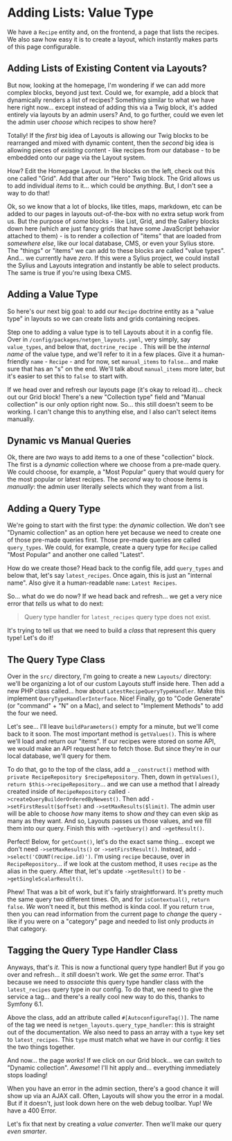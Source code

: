 # Adding Lists: Value Type

We have a `Recipe` entity and, on the frontend, a page that lists the recipes. We
also saw how easy it is to create a layout, which instantly makes parts of this
page configurable.

## Adding Lists of Existing Content via Layouts?

But now, looking at the homepage, I'm wondering if we can add more complex blocks,
beyond just text. Could we, for example, add a block that dynamically renders a
list of recipes? Something similar to what we have here right now... except instead
of adding this via a Twig block, it's added entirely via layouts by an admin users?
And, to go further, could we even let the admin user *choose* which recipes to show
here?

Totally! If the *first* big idea of Layouts is allowing our Twig blocks to be
rearranged and mixed with dynamic content, then the *second* big idea is allowing
pieces of *existing* content - like recipes from our database - to be embedded onto
our page via the Layout system.

How? Edit the Homepage Layout. In the blocks on the left, check out this one called
"Grid". Add that after our "Hero" Twig block. The Grid allows us to add individual
*items* to it... which could be *anything*. But, I don't see a way to do that!

Ok, so we know that a lot of blocks, like titles, maps, markdown, etc can be added
to our pages in layouts out-of-the-box with no extra setup work from us. But the
purpose of *some* blocks - like List, Grid, and the Gallery blocks down here (which
are just fancy grids that have some JavaScript behavior attached to them) - is to
render a collection of "items" that are loaded from *somewhere else*, like our local
database, CMS, or even your Sylius store. The "things" or "items" we can add to these
blocks are called "value types". And... we currently have *zero*. If this were a
Sylius project, we could install the Sylius and Layouts integration and instantly
be able to select products. The same is true if you're using Ibexa CMS.

## Adding a Value Type

So here's our next big goal: to add our `Recipe` doctrine entity as a "value
type" in layouts so we can create lists and grids containing recipes.

Step one to adding a value type is to tell Layouts about it in a config file. Over
in `/config/packages/netgen_layouts.yaml`, very simply, say `value_types`, and below
that, `doctrine_recipe `. This will be the *internal name* of the value type, and
we'll refer to it in a few places. Give it a human-friendly `name` -
`Recipe` - and for now, set `manual_items` to `false`... and make sure that has
an "s" on the end. We'll talk about `manual_items` more later, but it's easier to
set this to `false `to start with.

If we head over and refresh our layouts page (it's okay to reload it)... check out
our Grid block! There's a new "Collection type" field and "Manual collection" is
our only option right now. So... this still doesn't seem to be working. I can't change
this to anything else, and I also can't select items manually.

## Dynamic vs Manual Queries

Ok, there are *two* ways to add items to a one of these "collection" block. The first
is a *dynamic* collection where we choose from a pre-made query. We could choose,
for example, a "Most Popular" query that would query for the most popular or latest
recipes. The *second* way to choose items is *manually*: the admin user literally
selects which they want from a list.

## Adding a Query Type

We're going to start with the first type: the *dynamic* collection. We don't see
"Dynamic collection" as an option here yet because we need to create one of those
pre-made queries first. Those pre-made queries are called `query_types`. We could,
for example, create a query type for `Recipe` called "Most Popular" and another
one called "Latest".

How do we create those? Head back to the config file, add `query_types` and below
that, let's say `latest_recipes`. Once again, this is just an "internal name".
Also give it a human-readable `name`: `Latest Recipes`.

So... what do we do now? If we head back and refresh... we get a very nice error
that *tells* us what to do next:

> Query type handler for `latest_recipes` query type does not exist.

It's trying to tell us that we need to build a *class* that represent this query
type! Let's do it!

## The Query Type Class

Over in the `src/` directory, I'm going to create a new `Layouts/` directory: we'll
be organizing a lot of our custom Layouts stuff inside here. Then add a new PHP class
called... how about `LatestRecipeQueryTypeHandler`. Make this implement
`QueryTypeHandlerInterface`. Nice! Finally, go to "Code Generate" (or "command" +
"N" on a Mac), and select to "Implement Methods" to add the four we need.

Let's see... I'll leave `buildParameters()` empty for a minute, but we'll come
back to it soon. The most important method is `getValues()`. This is where we'll
load and return our "items". If our recipes were stored on some API, we would
make an API request here to fetch those. But since they're in our local database,
we'll query for them.

To do that, go to the top of the class, add a `__construct()` method with
`private RecipeRepository $recipeRepository`. Then, down in `getValues()`,
`return $this->recipeRepository`... and we can use a method that I already created
inside of `RecipeRepository` called `->createQueryBuilderOrderedByNewest()`. Then
add `->setFirstResult($offset)` and `->setMaxResults($limit)`. The admin user will
be able to choose *how* many items to show *and* they can even skip as many as
they want. And so, Layouts passes us those values, and we fill them into our query.
Finish this with `->getQuery()` and `->getResult()`.

Perfect! Below, for `getCount()`, let's do the exact same thing... except we don't
need `->setMaxResults()` or `->setFirstResult()`. Instead, add
`->select('COUNT(recipe.id)')`. I'm using `recipe` because, over in
`RecipeRepository`... if we look at the custom method, it uses `recipe` as the alias
in the query. After that, let's update `->getResult()` to be
`->getSingleScalarResult()`.

Phew! That was a bit of work, but it's fairly straightforward. It's pretty much the
same query two different times. Oh, and for `isContextual()`, `return false`. *We*
won't need it, but this method is kinda cool. If you return `true`, then you can
read information from the current page to *change* the query - like if you were
on a "category" page and needed to list only products *in* that category.

## Tagging the Query Type Handler Class

Anyways, that's *it*. This is now a functional query type handler! But if you go
over and refresh... it *still* doesn't work. We get the *same* error. That's because
we need to *associate* this query type handler class with the `latest_recipes` query
type in our config. To do that, we need to give the service a tag... and there's
a really cool new way to do this, thanks to Symfony 6.1.

Above the class, add an attribute called `#[AutoconfigureTag()]`. The name of the
tag we need is `netgen_layouts.query_type_handler`: this is straight out of the
documentation. We also need to pass an array with a `type` key set to
`latest_recipes`. This `type` must match what we have in our config: it ties the
two things together.

And now... the page *works*! If we click on our Grid block... we can switch to
"Dynamic collection". *Awesome*! I'll hit apply and... everything immediately stops
loading!

When you have an error in the admin section, there's a good chance it will show up
via an AJAX call. Often, Layouts will show you the error in a modal. But if it
doesn't, just look down here on the web debug toolbar. Yup! We have a 400 Error.


Let's fix that next by creating a *value converter*. Then we'll make our query
*even smarter*.
